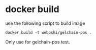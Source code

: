 # docker build
use the following script to build image
```
docker build -t webbshi/gelchain-pos .
```

Only use for gelchain-pos test.